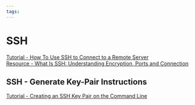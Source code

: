 ```yaml
---
tags:
---
```


# SSH

[Tutorial - How To Use SSH to Connect to a Remote Server](https://www.digitalocean.com/community/tutorials/how-to-use-ssh-to-connect-to-a-remote-server)  
[Resource - What Is SSH: Understanding Encryption, Ports and Connection](https://www.hostinger.com/tutorials/ssh-tutorial-how-does-ssh-work)

## SSH - Generate Key-Pair Instructions

[Tutorial - Creating an SSH Key Pair on the Command Line](https://www.oracle.com/webfolder/technetwork/tutorials/obe/cloud/javaservice/JCS/JCS_SSH/create_sshkey.html#section2)
